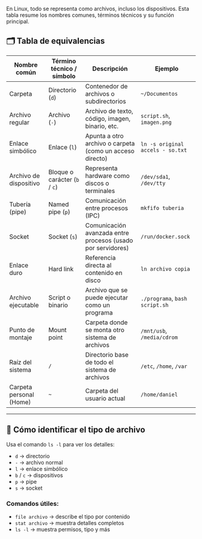 En Linux, todo se representa como archivos, incluso los dispositivos. Esta tabla resume los nombres comunes, términos técnicos y su función principal.

## 🗂 Tabla de equivalencias

| **Nombre común**        | **Término técnico / símbolo** | **Descripción**                                             | **Ejemplo**                      |
| ----------------------- | ----------------------------- | ----------------------------------------------------------- | -------------------------------- |
| Carpeta                 | Directorio (`d`)              | Contenedor de archivos o subdirectorios                     | `~/Documentos`                   |
| Archivo regular         | Archivo (`-`)                 | Archivo de texto, código, imagen, binario, etc.             | `script.sh`, `imagen.png`        |
| Enlace simbólico        | Enlace (`l`)                  | Apunta a otro archivo o carpeta (como un acceso directo)    | `ln -s original accels - so.txt` |
| Archivo de dispositivo  | Bloque o carácter (`b` / `c`) | Representa hardware como discos o terminales                | `/dev/sda1`, `/dev/tty`          |
| Tubería (pipe)          | Named pipe (`p`)              | Comunicación entre procesos (IPC)                           | `mkfifo tuberia`                 |
| Socket                  | Socket (`s`)                  | Comunicación avanzada entre procesos (usado por servidores) | `/run/docker.sock`               |
| Enlace duro             | Hard link                     | Referencia directa al contenido en disco                    | `ln archivo copia`               |
| Archivo ejecutable      | Script o binario              | Archivo que se puede ejecutar como un programa              | `./programa`, `bash script.sh`   |
| Punto de montaje        | Mount point                   | Carpeta donde se monta otro sistema de archivos             | `/mnt/usb`, `/media/cdrom`       |
| Raíz del sistema        | `/`                           | Directorio base de todo el sistema de archivos              | `/etc`, `/home`, `/var`          |
| Carpeta personal (Home) | `~`                           | Carpeta del usuario actual                                  | `/home/daniel`                   |

---

## 🧠 Cómo identificar el tipo de archivo

Usa el comando `ls -l` para ver los detalles:

- `d` → directorio  
- `-` → archivo normal  
- `l` → enlace simbólico  
- `b` / `c` → dispositivos  
- `p` → pipe  
- `s` → socket

### Comandos útiles:

- `file archivo` → describe el tipo por contenido  
- `stat archivo` → muestra detalles completos  
- `ls -l` → muestra permisos, tipo y más

